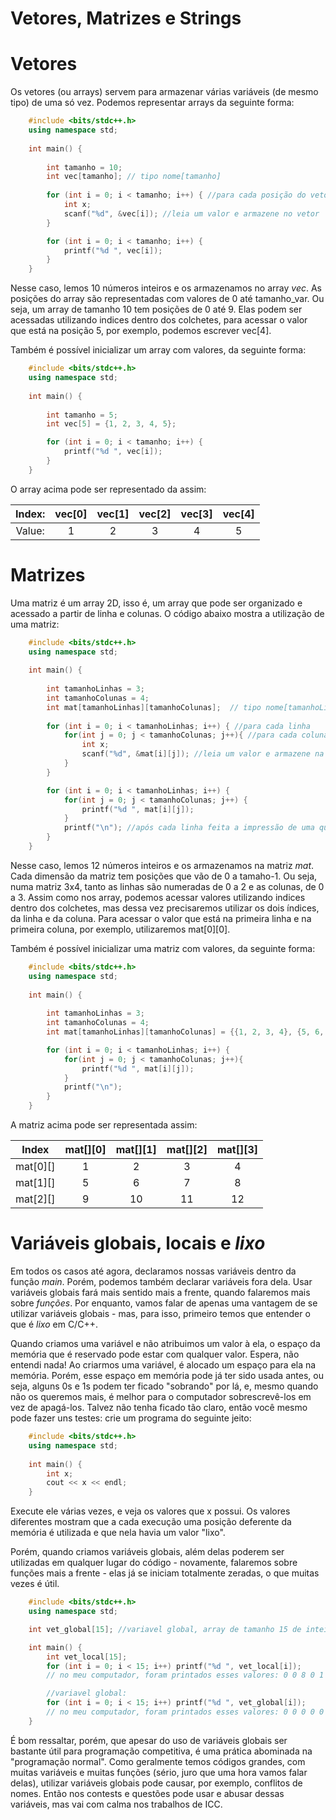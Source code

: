 # Vetores, Matrizes e Strings

# Vetores

Os vetores (ou arrays) servem para armazenar várias variáveis (de mesmo tipo) de uma só vez. Podemos representar arrays da seguinte forma:

```c++
    #include <bits/stdc++.h>
    using namespace std;
    
    int main() {
        
        int tamanho = 10;
        int vec[tamanho]; // tipo nome[tamanho]
        
        for (int i = 0; i < tamanho; i++) { //para cada posição do vetor
            int x;
            scanf("%d", &vec[i]); //leia um valor e armazene no vetor
        }

        for (int i = 0; i < tamanho; i++) {
            printf("%d ", vec[i]);
        }
    }
```

Nesse caso, lemos 10 números inteiros e os armazenamos no array *vec*. As posições do array são representadas com valores de 0 até tamanho_var. Ou seja, um array de tamanho 10 tem posições de 0 até 9. Elas podem ser acessadas utilizando indices dentro dos colchetes, para acessar o valor que está na posição 5, por exemplo, podemos escrever vec[4].

Também é possível inicializar um array com valores, da seguinte forma:

```c++
    #include <bits/stdc++.h>
    using namespace std;
    
    int main() {
        
        int tamanho = 5;
        int vec[5] = {1, 2, 3, 4, 5};

        for (int i = 0; i < tamanho; i++) {
            printf("%d ", vec[i]);
        }
    }
```

O array acima pode ser representado da assim:

| Index: | vec[0] | vec[1] | vec[2] | vec[3] | vec[4] |
|:------:|:------:|:------:|:------:|:------:|:------:|
| Value: |    1   |    2   |    3   |    4   |    5   |


# Matrizes
Uma matriz é um array 2D, isso é, um array que pode ser organizado e acessado a partir de linha e colunas. O código abaixo mostra a utilização de uma matriz:

```c++
    #include <bits/stdc++.h>
    using namespace std;
    
    int main() {
        
        int tamanhoLinhas = 3;
        int tamanhoColunas = 4;
        int mat[tamanhoLinhas][tamanhoColunas];  // tipo nome[tamanhoLinhas][tamanhoColunas]
        
        for (int i = 0; i < tamanhoLinhas; i++) { //para cada linha
            for(int j = 0; j < tamanhoColunas; j++){ //para cada coluna
                int x;
                scanf("%d", &mat[i][j]); //leia um valor e armazene na matriz
            }
        }

        for (int i = 0; i < tamanhoLinhas; i++) {
            for(int j = 0; j < tamanhoColunas; j++) {
                printf("%d ", mat[i][j]);
            }
            printf("\n"); //após cada linha feita a impressão de uma quebra
        }
    }
```

Nesse caso, lemos 12 números inteiros e os armazenamos na matriz *mat*. Cada dimensão da matriz tem posições que vão de 0 a tamaho-1. Ou seja, numa matriz 3x4, tanto as linhas são numeradas de 0 a 2 e as colunas, de 0 a 3. Assim como nos array, podemos acessar valores utilizando indices dentro dos colchetes, mas dessa vez precisaremos utilizar os dois índices, da linha e da coluna. Para acessar o valor que está na primeira linha e na primeira coluna, por exemplo, utilizaremos mat[0][0].

Também é possível inicializar uma matriz com valores, da seguinte forma:

```c++
    #include <bits/stdc++.h>
    using namespace std;
    
    int main() {
        
        int tamanhoLinhas = 3;
        int tamanhoColunas = 4;
        int mat[tamanhoLinhas][tamanhoColunas] = {{1, 2, 3, 4}, {5, 6, 7, 8}, {9, 10, 11, 12}};

        for (int i = 0; i < tamanhoLinhas; i++) {
            for(int j = 0; j < tamanhoColunas; j++){
                printf("%d ", mat[i][j]);
            }
            printf("\n");
        }
    }
```

A matriz acima pode ser representada assim:

|  Index   | mat[][0] | mat[][1] | mat[][2] | mat[][3] |
|:--------:|:--------:|:--------:|:--------:|:--------:|
| mat[0][] |     1    |     2    |     3    |     4    |
| mat[1][] |     5    |     6    |     7    |     8    |
| mat[2][] |     9    |    10    |    11    |    12    |

# Variáveis globais, locais e *lixo*

Em todos os casos até agora, declaramos nossas variáveis dentro da função *main*. Porém, podemos também declarar variáveis fora dela. Usar variáveis globais fará mais sentido mais a frente, quando falaremos mais sobre *funções*. Por enquanto, vamos falar de apenas uma vantagem de se utilizar variáveis globais - mas, para isso, primeiro temos que entender o que é *lixo* em C/C++.

Quando criamos uma variável e não atribuimos um valor à ela, o espaço da memória que é reservado pode estar com qualquer valor. Espera, não entendi nada! Ao criarmos uma variável, é alocado um espaço para ela na memória. Porém, esse espaço em memória pode já ter sido usada antes, ou seja, alguns 0s e 1s podem ter ficado "sobrando" por lá, e, mesmo quando não os queremos mais, é melhor para o computador sobrescrevê-los em vez de apagá-los. Talvez não tenha ficado tão claro, então você mesmo pode fazer uns testes: crie um programa do seguinte jeito:

```c++
    #include <bits/stdc++.h>
    using namespace std;
    
    int main() {
        int x;
        cout << x << endl;
    }
```

Execute ele várias vezes, e veja os valores que x possui. Os valores diferentes mostram que a cada execução uma posição deferente da memória é utilizada e que nela havia um valor "lixo".

Porém, quando criamos variáveis globais, além delas poderem ser utilizadas em qualquer lugar do código - novamente, falaremos sobre funções mais a frente - elas já se iniciam totalmente zeradas, o que muitas vezes é útil.

```c++
    #include <bits/stdc++.h>
    using namespace std;

    int vet_global[15]; //variavel global, array de tamanho 15 de inteiros.

    int main() {
        int vet_local[15];
        for (int i = 0; i < 15; i++) printf("%d ", vet_local[i]);
        // no meu computador, foram printados esses valores: 0 0 8 0 1 0 -1477321288 32764 -1477321272 32764 9 0 0 0 4839111

        //variavel global:
        for (int i = 0; i < 15; i++) printf("%d ", vet_global[i]);
        // no meu computador, foram printados esses valores: 0 0 0 0 0 0 0 0 0 0 0 0 0 0 0 
    }
```

É bom ressaltar, porém, que apesar do uso de variáveis globais ser bastante útil para programação competitiva, é uma prática abominada na "programação normal". Como geralmente temos códigos grandes, com muitas variáveis e muitas funções (sério, juro que uma hora vamos falar delas), utilizar variáveis globais pode causar, por exemplo, conflitos de nomes. Então nos contests e questões pode usar e abusar dessas variáveis, mas vai com calma nos trabalhos de ICC.
